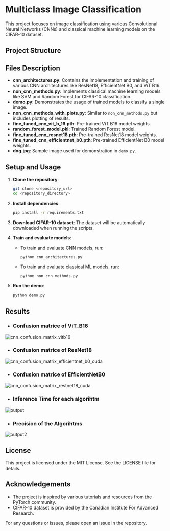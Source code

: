 # Multiclass Image Classification

This project focuses on image classification using various Convolutional Neural Networks (CNNs) and classical machine learning models on the CIFAR-10 dataset.

## Project Structure




## Files Description

- **cnn_architectures.py**: Contains the implementation and training of various CNN architectures like ResNet18, EfficientNet B0, and ViT B16.
- **non_cnn_methods.py**: Implements classical machine learning models like SVM and Random Forest for CIFAR-10 classification.
- **demo.py**: Demonstrates the usage of trained models to classify a single image.
- **non_cnn_methods_with_plots.py**: Similar to `non_cnn_methods.py` but includes plotting of results.
- **fine_tuned_cnn_vit_b_16.pth**: Pre-trained ViT B16 model weights.
- **random_forest_model.pkl**: Trained Random Forest model.
- **fine_tuned_cnn_resnet18.pth**: Pre-trained ResNet18 model weights.
- **fine_tuned_cnn_efficientnet_b0.pth**: Pre-trained EfficientNet B0 model weights.
- **dog.jpg**: Sample image used for demonstration in `demo.py`.

## Setup and Usage

1. **Clone the repository**:
    ```sh
    git clone <repository_url>
    cd <repository_directory>
    ```

2. **Install dependencies**:
    ```sh
    pip install -r requirements.txt
    ```

3. **Download CIFAR-10 dataset**:
    The dataset will be automatically downloaded when running the scripts.

4. **Train and evaluate models**:
    - To train and evaluate CNN models, run:
        ```sh
        python cnn_architectures.py
        ```
    - To train and evaluate classical ML models, run:
        ```sh
        python non_cnn_methods.py
        ```

5. **Run the demo**:
    ```sh
    python demo.py
    ```

## Results

- ### Confusion matrice of ViT_B16
![cnn_confusion_matrix_vitb16](https://github.com/user-attachments/assets/9b64e15a-ce08-4d29-a5fd-186afa1b5bd5)

- ### Confusion matrice of ResNet18
![cnn_confusion_matrix_efficientnet_b0_cuda](https://github.com/user-attachments/assets/805dead0-afa3-42c9-9e54-cd45c75e1961)

- ### Confusion matrice of EfficientNetB0
![cnn_confusion_matrix_restnet18_cuda](https://github.com/user-attachments/assets/756472c8-a511-4fae-b451-f62b8c3e278a)

- ### Inference Time for each algorihtm
![output](https://github.com/user-attachments/assets/2cef2775-21b8-4ec5-8b94-a3820a6e7ac6)

- ### Precision of the Algorihtms
![output2](https://github.com/user-attachments/assets/e2c1fe90-ca90-4554-8ef7-11a66966a1af)

## License

This project is licensed under the MIT License. See the LICENSE file for details.

## Acknowledgements

- The project is inspired by various tutorials and resources from the PyTorch community.
- CIFAR-10 dataset is provided by the Canadian Institute For Advanced Research.

For any questions or issues, please open an issue in the repository.
